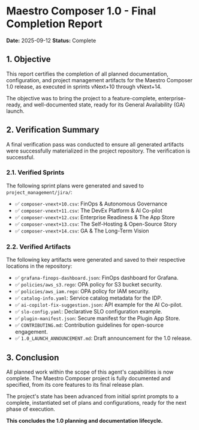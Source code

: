 
# Maestro Composer 1.0 - Final Completion Report

**Date:** 2025-09-12
**Status:** Complete

## 1. Objective

This report certifies the completion of all planned documentation, configuration, and project management artifacts for the Maestro Composer 1.0 release, as executed in sprints vNext+10 through vNext+14.

The objective was to bring the project to a feature-complete, enterprise-ready, and well-documented state, ready for its General Availability (GA) launch.

## 2. Verification Summary

A final verification pass was conducted to ensure all generated artifacts were successfully materialized in the project repository. The verification is successful.

### 2.1. Verified Sprints

The following sprint plans were generated and saved to `project_management/jira/`:

- ✅ `composer-vnext+10.csv`: FinOps & Autonomous Governance
- ✅ `composer-vnext+11.csv`: The DevEx Platform & AI Co-pilot
- ✅ `composer-vnext+12.csv`: Enterprise Readiness & The App Store
- ✅ `composer-vnext+13.csv`: The Self-Hosting & Open-Source Story
- ✅ `composer-vnext+14.csv`: GA & The Long-Term Vision

### 2.2. Verified Artifacts

The following key artifacts were generated and saved to their respective locations in the repository:

- ✅ `grafana-finops-dashboard.json`: FinOps dashboard for Grafana.
- ✅ `policies/aws_s3.rego`: OPA policy for S3 bucket security.
- ✅ `policies/aws_iam.rego`: OPA policy for IAM security.
- ✅ `catalog-info.yaml`: Service catalog metadata for the IDP.
- ✅ `ai-copilot-fix-suggestion.json`: API example for the AI Co-pilot.
- ✅ `slo-config.yaml`: Declarative SLO configuration example.
- ✅ `plugin-manifest.json`: Secure manifest for the Plugin App Store.
- ✅ `CONTRIBUTING.md`: Contribution guidelines for open-source engagement.
- ✅ `1.0_LAUNCH_ANNOUNCEMENT.md`: Draft announcement for the 1.0 release.

## 3. Conclusion

All planned work within the scope of this agent's capabilities is now complete. The Maestro Composer project is fully documented and specified, from its core features to its final release plan.

The project's state has been advanced from initial sprint prompts to a complete, instantiated set of plans and configurations, ready for the next phase of execution.

**This concludes the 1.0 planning and documentation lifecycle.**
